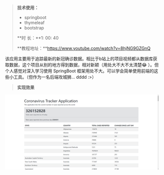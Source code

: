 >**技术使用：**
>
>* springboot
>* thymeleaf
>* bootstrap
>
>**时      长：**1: 00: 40
>
>**教程地址：**https://www.youtube.com/watch?v=8hjNG9GZGnQ



该应用主要用于追踪最新的新冠确诊数据。相比于b站上的项目视频都从数据库获取数据，这个项目从别的地方得到数据，相对新颖（用处大不大不太清楚:joy: ）。但个人感觉对深入学习使用 SpringBoot 框架用处不大。可以学会简单使用前端的这些小工具。（但作为一名后端攻城狮... dddd :>）



> **实现效果**

![image-20220117004059201](README.assets/image-20220117004059201.png)


